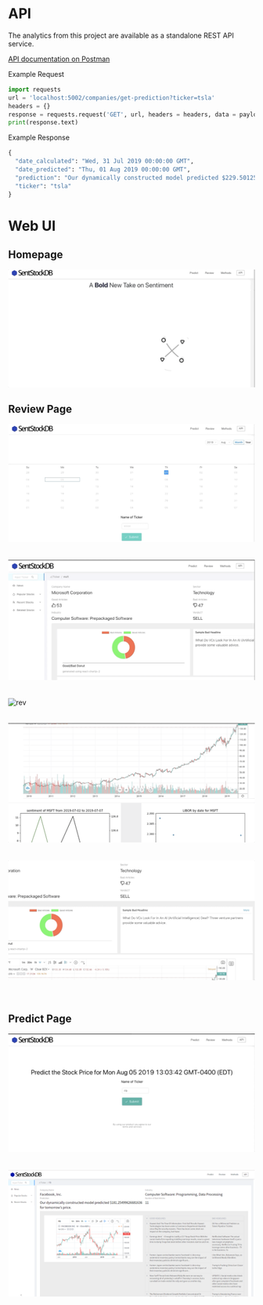 # API
The analytics from this project are available as a standalone REST API service. 

[API documentation on Postman](https://documenter.getpostman.com/view/8309272/SVYnSgEo?version=latest)

Example Request
``` python
import requests
url = 'localhost:5002/companies/get-prediction?ticker=tsla'
headers = {}
response = requests.request('GET', url, headers = headers, data = payload, allow_redirects=False, timeout=undefined, allow_redirects=false)
print(response.text)
```

Example Response
``` python
{
  "date_calculated": "Wed, 31 Jul 2019 00:00:00 GMT",
  "date_predicted": "Thu, 01 Aug 2019 00:00:00 GMT",
  "prediction": "Our dynamically constructed model predicted $229.50125977538016 for tomorrow's price.",
  "ticker": "tsla"
}
```

# Web UI

## Homepage
![Home](demo_imgs/homepage.gif)

## Review Page
![rev](demo_imgs/review_input.gif)
<br>
<br>
<br>
![rev](demo_imgs/review_result1.gif)
<br>
<br>
<br>
![rev](demo_imgs/review_result2.gif)
<br>
<br>
<br>
![rev](demo_imgs/review_result3.gif)
<br>
<br>
<br>
![rev](demo_imgs/review_result5.gif)
<br>
<br>
<br>
## Predict Page
![pred](demo_imgs/predict_input.gif)
<br>
<br>
<br>
![pred](demo_imgs/predict_result.png)
